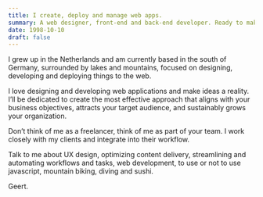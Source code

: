 ```yaml
---
title: I create, deploy and manage web apps.
summary: A web designer, front-end and back-end developer. Ready to make your idea a reality.
date: 1998-10-10
draft: false
---
```


I grew up in the Netherlands and am currently based in the south of Germany,
surrounded by lakes and mountains, focused on designing, developing and
deploying things to the web.

I love designing and developing web applications and make ideas a reality.
I’ll be dedicated to create the most effective approach that aligns with your
business objectives, attracts your target audience, and sustainably grows your
organization.

Don’t think of me as a freelancer, think of me as part of your team. I work
closely with my clients and integrate into their workflow.

Talk to me about UX design, optimizing content delivery, streamlining and
automating workflows and tasks, web development, to use or not to use
javascript, mountain biking, diving and sushi.

Geert.
